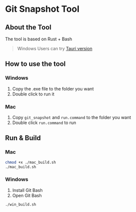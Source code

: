 # Git Snapshot Tool

## About the Tool

The tool is based on Rust + Bash

> Windows Users can try [Tauri version](https://github.com/lihaozhe013/git-snapshot-tauri)

## How to use the tool

### Windows
1. Copy the .exe file to the folder you want
2. Double click to run it


### Mac
1. Copy `git_snapshot` and `run.command` to the folder you want
2. Double click `run.command` to run

## Run & Build

### Mac
```bash
chmod +x ./mac_build.sh
./mac_build.sh
```

### Windows
1. Install Git Bash
2. Open Git Bash
```bash
./win_build.sh
```